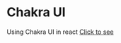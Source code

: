 # Chakra UI
Using Chakra UI in react
[Click to see](https://react-chakra-video-app-alpha.vercel.app/)
